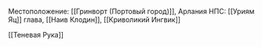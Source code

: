 Местоположение: [[Гринворт (Портовый город)]], Арлания
НПС: [[Уриям Яц]] глава, [[Наив Клодин]], [[Криволикий Ингвик]] 


[[Теневая Рука]]
